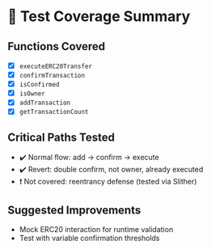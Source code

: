 # 🧮 Test Coverage Summary

## Functions Covered
- [x] `executeERC20Transfer`
- [x] `confirmTransaction`
- [x] `isConfirmed`
- [x] `isOwner`
- [x] `addTransaction`
- [x] `getTransactionCount`

## Critical Paths Tested
- ✔️ Normal flow: add → confirm → execute
- ✔️ Revert: double confirm, not owner, already executed
- ❗ Not covered: reentrancy defense (tested via Slither)

## Suggested Improvements
- Mock ERC20 interaction for runtime validation
- Test with variable confirmation thresholds
